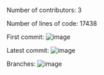 Number of contributors: 3

Number of lines of code: 17438

First commit:
![image](https://user-images.githubusercontent.com/60018973/151598504-2c70522b-8b93-4e63-bdcb-1a2fffaac15d.png)

Latest commit:
![image](https://user-images.githubusercontent.com/60018973/151598653-a623cd6a-bc83-4d8c-9902-b1ca7c18093d.png)

Branches:
![image](https://user-images.githubusercontent.com/60018973/151598735-b770752a-280f-4f66-9c41-a3646c31b497.png)
